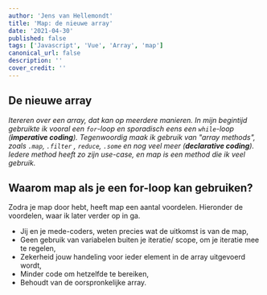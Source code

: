 ```yaml
---
author: 'Jens van Hellemondt'
title: 'Map: de nieuwe array'
date: '2021-04-30' 
published: false
tags: ['Javascript', 'Vue', 'Array', 'map']
canonical_url: false 
description: ''
cover_credit: ''
---
```


## De nieuwe array

*Itereren over een array, dat kan op meerdere manieren. In mijn begintijd gebruikte ik vooral een `for`-loop en sporadisch
eens een `while`-loop (**imperative coding**). Tegenwoordig maak ik gebruik van "array methods", zoals `.map`, `.filter`
, `reduce`, `.some` en nog veel meer (**declarative coding**). Iedere method heeft zo zijn use-case, en map is een method die ik veel gebruik.*

## Waarom map als je een for-loop kan gebruiken?

Zodra je map door hebt, heeft map een aantal voordelen. Hieronder de voordelen, waar ik later verder op in ga.
* Jij en je mede-coders, weten precies wat de uitkomst is van de map,
* Geen gebruik van variabelen buiten je iteratie/ scope, om je iteratie mee te regelen,
* Zekerheid jouw handeling voor ieder element in de array uitgevoerd wordt, 
* Minder code om hetzelfde te bereiken,
* Behoudt van de oorspronkelijke array.
